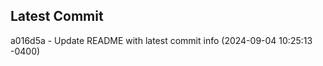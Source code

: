 
## Latest Commit
a016d5a - Update README with latest commit info (2024-09-04 10:25:13 -0400) <Yunxi-Zhou>
